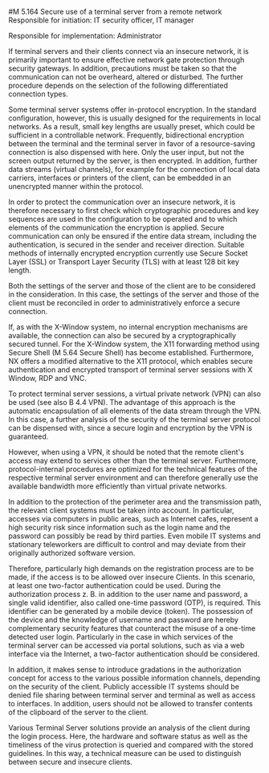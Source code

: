 #M 5.164 Secure use of a terminal server from a remote network
Responsible for initiation: IT security officer, IT manager

Responsible for implementation: Administrator

If terminal servers and their clients connect via an insecure network, it is primarily important to ensure effective network gate protection through security gateways. In addition, precautions must be taken so that the communication can not be overheard, altered or disturbed. The further procedure depends on the selection of the following differentiated connection types.

Some terminal server systems offer in-protocol encryption. In the standard configuration, however, this is usually designed for the requirements in local networks. As a result, small key lengths are usually preset, which could be sufficient in a controllable network. Frequently, bidirectional encryption between the terminal and the terminal server in favor of a resource-saving connection is also dispensed with here. Only the user input, but not the screen output returned by the server, is then encrypted. In addition, further data streams (virtual channels), for example for the connection of local data carriers, interfaces or printers of the client, can be embedded in an unencrypted manner within the protocol.

In order to protect the communication over an insecure network, it is therefore necessary to first check which cryptographic procedures and key sequences are used in the configuration to be operated and to which elements of the communication the encryption is applied. Secure communication can only be ensured if the entire data stream, including the authentication, is secured in the sender and receiver direction. Suitable methods of internally encrypted encryption currently use Secure Socket Layer (SSL) or Transport Layer Security (TLS) with at least 128 bit key length.

Both the settings of the server and those of the client are to be considered in the consideration. In this case, the settings of the server and those of the client must be reconciled in order to administratively enforce a secure connection.

If, as with the X-Window system, no internal encryption mechanisms are available, the connection can also be secured by a cryptographically secured tunnel. For the X-Window system, the X11 forwarding method using Secure Shell (M 5.64 Secure Shell) has become established. Furthermore, NX offers a modified alternative to the X11 protocol, which enables secure authentication and encrypted transport of terminal server sessions with X Window, RDP and VNC.

To protect terminal server sessions, a virtual private network (VPN) can also be used (see also B 4.4 VPN). The advantage of this approach is the automatic encapsulation of all elements of the data stream through the VPN. In this case, a further analysis of the security of the terminal server protocol can be dispensed with, since a secure login and encryption by the VPN is guaranteed.

However, when using a VPN, it should be noted that the remote client's access may extend to services other than the terminal server. Furthermore, protocol-internal procedures are optimized for the technical features of the respective terminal server environment and can therefore generally use the available bandwidth more efficiently than virtual private networks.

In addition to the protection of the perimeter area and the transmission path, the relevant client systems must be taken into account. In particular, accesses via computers in public areas, such as Internet cafes, represent a high security risk since information such as the login name and the password can possibly be read by third parties. Even mobile IT systems and stationary teleworkers are difficult to control and may deviate from their originally authorized software version.

Therefore, particularly high demands on the registration process are to be made, if the access is to be allowed over insecure Clients. In this scenario, at least one two-factor authentication could be used. During the authorization process z. B. in addition to the user name and password, a single valid identifier, also called one-time password (OTP), is required. This identifier can be generated by a mobile device (token). The possession of the device and the knowledge of username and password are hereby complementary security features that counteract the misuse of a one-time detected user login. Particularly in the case in which services of the terminal server can be accessed via portal solutions, such as via a web interface via the Internet, a two-factor authentication should be considered.

In addition, it makes sense to introduce gradations in the authorization concept for access to the various possible information channels, depending on the security of the client. Publicly accessible IT systems should be denied file sharing between terminal server and terminal as well as access to interfaces. In addition, users should not be allowed to transfer contents of the clipboard of the server to the client.

Various Terminal Server solutions provide an analysis of the client during the login process. Here, the hardware and software status as well as the timeliness of the virus protection is queried and compared with the stored guidelines. In this way, a technical measure can be used to distinguish between secure and insecure clients.



